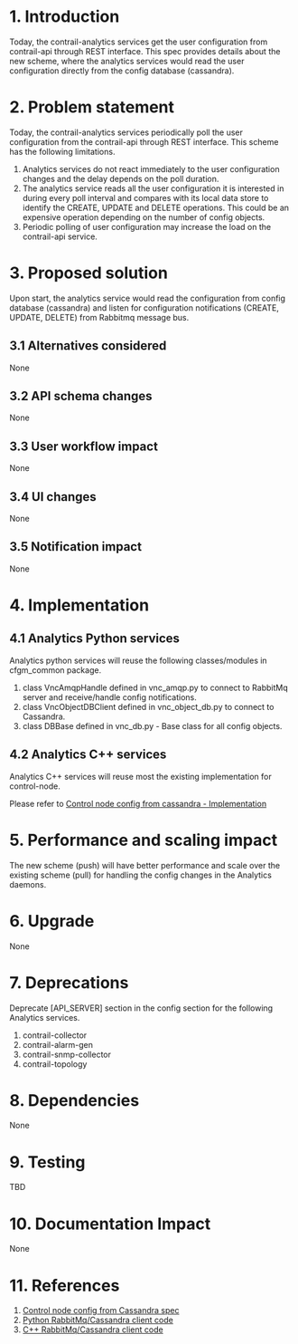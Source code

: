 
# 1. Introduction
Today, the contrail-analytics services get the user configuration from
contrail-api through REST interface. This spec provides details about the new
scheme, where the analytics services would read the user configuration directly
from the config database (cassandra).

# 2. Problem statement
Today, the contrail-analytics services periodically poll the user configuration
from the contrail-api through REST interface. This scheme has the following
limitations.

1. Analytics services do not react immediately to the user configuration
   changes and the delay depends on the poll duration.
2. The analytics service reads all the user configuration it is interested in
   during every poll interval and compares with its local data store to
   identify the CREATE, UPDATE and DELETE operations. This could be an
   expensive operation depending on the number of config objects.
3. Periodic polling of user configuration may increase the load on the
   contrail-api service.

# 3. Proposed solution
Upon start, the analytics service would read the configuration from config
database (cassandra) and listen for configuration notifications (CREATE,
UPDATE, DELETE) from Rabbitmq message bus.

## 3.1 Alternatives considered
None

## 3.2 API schema changes
None

## 3.3 User workflow impact
None

## 3.4 UI changes
None

## 3.5 Notification impact
None

# 4. Implementation

## 4.1 Analytics Python services
Analytics python services will reuse the following classes/modules in
cfgm_common package.

1. class VncAmqpHandle defined in vnc_amqp.py to connect to RabbitMq server and
   receive/handle config notifications.
2. class VncObjectDBClient defined in vnc_object_db.py to connect to Cassandra.
3. class DBBase defined in vnc_db.py - Base class for all config objects.

## 4.2 Analytics C++ services
Analytics C++ services will reuse most the existing implementation for
control-node.

Please refer to [Control node config from cassandra - Implementation](https://github.com/Juniper/contrail-controller/blob/master/specs/control_node_config_from_cassandra.md#4-implementation)

# 5. Performance and scaling impact
The new scheme (push) will have better performance and scale over the existing
scheme (pull) for handling the config changes in the Analytics daemons.

# 6. Upgrade
None

# 7. Deprecations
Deprecate [API_SERVER] section in the config section for the following
Analytics services.

1. contrail-collector
2. contrail-alarm-gen
3. contrail-snmp-collector
4. contrail-topology

# 8. Dependencies
None

# 9. Testing
TBD

# 10. Documentation Impact
None

# 11. References
1. [Control node config from Cassandra spec](https://github.com/Juniper/contrail-controller/blob/master/specs/control_node_config_from_cassandra.md)
2. [Python RabbitMq/Cassandra client code](https://github.com/Juniper/contrail-controller/tree/master/src/config/common)
3. [C++ RabbitMq/Cassandra client code](https://github.com/Juniper/contrail-controller/tree/master/src/ifmap/client)
